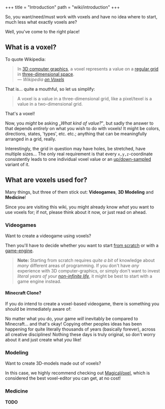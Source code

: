 +++
title = "Introduction"
path = "wiki/introduction"
+++

So, you want/need/must work with voxels and have no idea where to start, much less what exactly voxels are?

Well, you've come to the right place!

## What is a voxel?

To quote Wikipedia:

> In [3D computer graphics](https://en.wikipedia.org/wiki/3D_computer_graphics), a voxel represents a value on a [regular grid](https://en.wikipedia.org/wiki/Regular_grid) in [three-dimensional space](https://en.wikipedia.org/wiki/Three-dimensional_space).
> <br>&mdash; *Wikipedia [on Voxels](https://en.wikipedia.org/wiki/Voxel)*

That is... quite a mouthful, so let us simplify:

> A voxel is a value in a three-dimensional grid, like a pixel/texel is a value in a two-dimensional grid.

That's a voxel!

Now, you *might* be asking „*What kind of value?*‟, but sadly the answer to that depends *entirely* on what you wish to do with voxels! It might be colors, directions, states, 'types', etc. etc.; anything that can be meaningfully arranged in a grid, really.

Interestingly, the grid in question may have holes, be stretched, have multiple sizes... The only real requirement is that every `x,y,z`-coordinate consistently leads to one individual voxel value or an [up/down-sampled](/wiki/rendering/sampling) variant of it.

## What are voxels used for?

Many things, but three of them stick out: **Videogames**, **3D Modeling** and **Medicine**!

Since you are visiting this wiki, you might already know *what* you want to use voxels for; if not, please think about it now, or just read on ahead.

### Videogames

Want to create a videogame using voxels?

Then you'll have to decide whether you want to start [from scratch](/wiki/engines/from-scratch) or with a [game-engine](/wiki/engines/).

> **Note:** Starting from scratch requires *quite a bit* of knowledge about *many* different areas of programming. If you don't have *any* experience with 3D computer-graphics, or simply don't want to invest *literal years of your [non-infinite life](https://www.youtube.com/watch?v=JXeJANDKwDc)*, it might be best to start with a game engine instead.

#### Minecraft Clone?

If you do intend to create a voxel-based videogame, there is something you should be immediately aware of:

No matter what you do, your game *will* inevitably be compared to Minecraft... and that's okay! Copying other peoples ideas has been happening for quite literally thousands of years (basically forever), across all creative disciplines! Nothing these days is truly original, so don't worry about it and just create what *you* like!

### Modeling

Want to create 3D-models made out of voxels?

In this case, we highly recommend checking out [MagicaVoxel](https://ephtracy.github.io/index.html?page=mv_main), which is considered the best voxel-editor you can get, at no cost!

### Medicine

**TODO**
